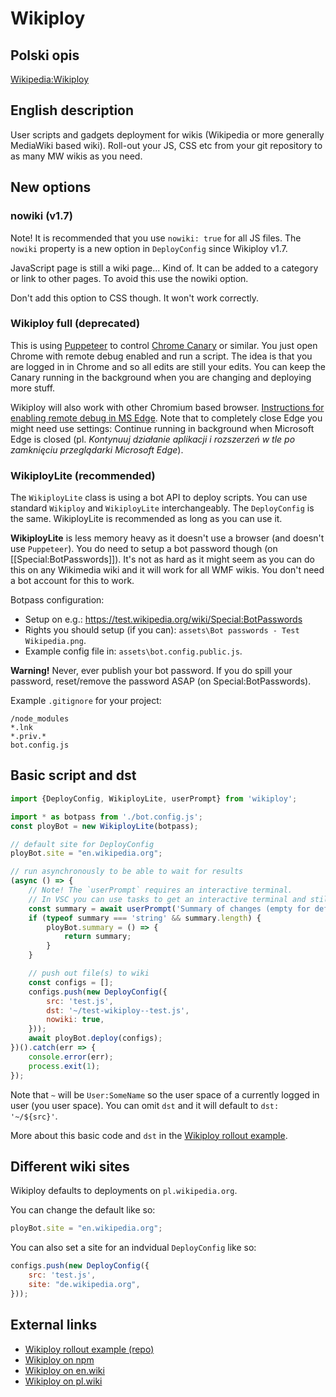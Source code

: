 Wikiploy
==========================

## Polski opis

[Wikipedia:Wikiploy](https://pl.wikipedia.org/wiki/Wikipedia:Wikiploy)

## English description

User scripts and gadgets deployment for wikis (Wikipedia or more generally MediaWiki based wiki).
Roll-out your JS, CSS etc from your git repository to as many MW wikis as you need.

## New options

### nowiki (v1.7)

Note! It is recommended that you use `nowiki: true` for all JS files. The `nowiki` property is a new option in `DeployConfig` since Wikiploy v1.7.

JavaScript page is still a wiki page... Kind of. It can be added to a category or link to other pages. To avoid this use the nowiki option.

Don't add this option to CSS though. It won't work correctly.

### Wikiploy full (deprecated)

This is using [Puppeteer](https://pptr.dev/) to control [Chrome Canary](https://www.google.com/chrome/canary/) or similar. You just open Chrome with remote debug enabled and run a script. The idea is that you are logged in in Chrome and so all edits are still your edits. You can keep the Canary running in the background when you are changing and deploying more stuff. 

Wikiploy will also work with other Chromium based browser. [Instructions for enabling remote debug in MS Edge](https://learn.microsoft.com/en-us/microsoft-edge/devtools-protocol-chromium/).
Note that to completely close Edge you might need use settings: Continue running in background when Microsoft Edge is closed (pl. *Kontynuuj działanie aplikacji i rozszerzeń w tle po zamknięciu przeglądarki Microsoft Edge*).

### WikiployLite (recommended)

The `WikiployLite` class is using a bot API to deploy scripts. You can use standard `Wikiploy` and `WikiployLite` interchangeably. The `DeployConfig` is the same. WikiployLite is recommended as long as you can use it.

**WikiployLite** is less memory heavy as it doesn't use a browser (and doesn't use `Puppeteer`). You do need to setup a bot password though (on [[Special:BotPasswords]]). It's not as hard as it might seem as you can do this on any Wikimedia wiki and it will work for all WMF wikis. You don't need a bot account for this to work.

Botpass configuration:
* Setup on e.g.: https://test.wikipedia.org/wiki/Special:BotPasswords
* Rights you should setup (if you can): `assets\Bot passwords - Test Wikipedia.png`.
* Example config file in: `assets\bot.config.public.js`.

**Warning!** Never, ever publish your bot password. If you do spill your password, reset/remove the password ASAP (on Special:BotPasswords).

Example `.gitignore` for your project:
```
/node_modules
*.lnk
*.priv.*
bot.config.js
``` 

## Basic script and dst
```js
import {DeployConfig, WikiployLite, userPrompt} from 'wikiploy';

import * as botpass from './bot.config.js';
const ployBot = new WikiployLite(botpass);

// default site for DeployConfig
ployBot.site = "en.wikipedia.org";

// run asynchronously to be able to wait for results
(async () => {
	// Note! The `userPrompt` requires an interactive terminal.
	// In VSC you can use tasks to get an interactive terminal and still run wikiploy from your commandbar.
	const summary = await userPrompt('Summary of changes (empty for default summary):');
	if (typeof summary === 'string' && summary.length) {
		ployBot.summary = () => {
			return summary;
		}
	}

	// push out file(s) to wiki
	const configs = [];
	configs.push(new DeployConfig({
		src: 'test.js',
		dst: '~/test-wikiploy--test.js',
		nowiki: true,
	}));
	await ployBot.deploy(configs);
})().catch(err => {
	console.error(err);
	process.exit(1);
});
```

Note that `~` will be `User:SomeName` so the user space of a currently logged in user (you user space).
You can omit `dst` and it will default to `dst: '~/${src}'`.

More about this basic code and `dst` in the [Wikiploy rollout example](https://github.com/Eccenux/wikiploy-rollout-example/).

## Different wiki sites
Wikiploy defaults to deployments on `pl.wikipedia.org`.

You can change the default like so:
```js
ployBot.site = "en.wikipedia.org"; 
```

You can also set a site for an indvidual `DeployConfig` like so:
```js
configs.push(new DeployConfig({
	src: 'test.js',
	site: "de.wikipedia.org",
}));
```


## External links
* [Wikiploy rollout example (repo)](https://github.com/Eccenux/wikiploy-rollout-example/)
* [Wikiploy on npm](https://www.npmjs.com/package/wikiploy)
* [Wikiploy on en.wiki](https://en.wikipedia.org/wiki/Wikipedia:Wikiploy)
* [Wikiploy on pl.wiki](https://pl.wikipedia.org/wiki/Wikipedia:Wikiploy)
